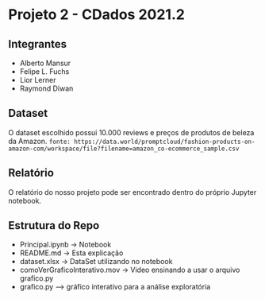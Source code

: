 # Projeto 2 - CDados 2021.2
## Integrantes
- Alberto Mansur
- Felipe L. Fuchs
- Lior Lerner
- Raymond Diwan

## Dataset
O dataset escolhido possui 10.000 reviews e preços de produtos de beleza da Amazon.
`fonte: https://data.world/promptcloud/fashion-products-on-amazon-com/workspace/file?filename=amazon_co-ecommerce_sample.csv`

## Relatório
O relatório do nosso projeto pode ser encontrado dentro do próprio Jupyter notebook.

## Estrutura do Repo
- Principal.ipynb -> Notebook
- README.md -> Esta explicação
- dataset.xlsx -> DataSet utilizando no notebook
- comoVerGraficoInterativo.mov -> Video ensinando a usar o arquivo grafico.py
- grafico.py --> gráfico interativo para a análise exploratória
